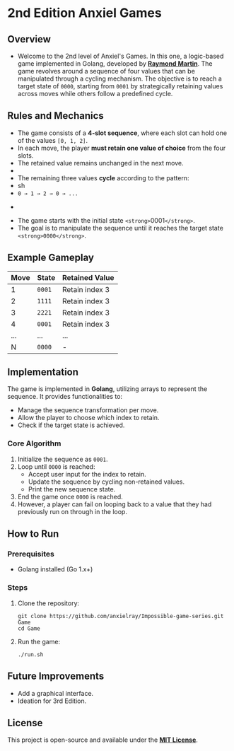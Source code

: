 # 2nd Edition Anxiel Games

## Overview

- Welcome to the 2nd level of Anxiel's Games. In this one, a logic-based game implemented in Golang, developed by [**Raymond Martin**](https://martinraymondogwel.netlify.app). The game revolves around a sequence of four values that can be manipulated through a cycling mechanism. The objective is to reach a target state of `0000`, starting from `0001` by strategically retaining values across moves while others follow a predefined cycle.

## Rules and Mechanics

* The game consists of a **4-slot sequence**, where each slot can hold one of the values `[0, 1, 2]`.
* In each move, the player **must retain one value of choice** from the four slots.
* The retained value remains unchanged in the next move.
* 
* The remaining three values **cycle** according to the pattern:
* sh
* `0 → 1 → 2 → 0 → ...`
* ```

  ```
* The game starts with the initial state `<strong>`0001`</strong>`.
* The goal is to manipulate the sequence until it reaches the target state `<strong>0000</strong>`.

## Example Gameplay

| Move | State    | Retained Value |
| ---- | -------- | -------------- |
| 1    | `0001` | Retain index 3 |
| 2    | `1111` | Retain index 3 |
| 3    | `2221` | Retain index 3 |
| 4    | `0001` | Retain index 3 |
| ...  | ...      | ...            |
| N    | `0000` | -              |

## Implementation

The game is implemented in **Golang**, utilizing arrays to represent the sequence. It provides functionalities to:

* Manage the sequence transformation per move.
* Allow the player to choose which index to retain.
* Check if the target state is achieved.

### Core Algorithm

1. Initialize the sequence as `0001`.
2. Loop until `0000` is reached:
   * Accept user input for the index to retain.
   * Update the sequence by cycling non-retained values.
   * Print the new sequence state.
3. End the game once `0000` is reached.
4. However, a player can fail on looping back to a value that they had previously run on through in the loop.

## How to Run

### Prerequisites

* Golang installed (Go 1.x+)

### Steps

1. Clone the repository:

   ```
   git clone https://github.com/anxielray/Impossible-game-series.git Game
   cd Game
   ```
2. Run the game:

   ```
   ./run.sh
   ```

## Future Improvements

* Add a graphical interface.
* Ideation for 3rd Edition.

## License

This project is open-source and available under the [**MIT License**](LICENSE).
